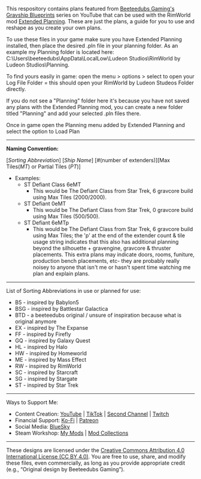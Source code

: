 This respository contains plans featured from [Beeteedubs Gaming's](https://www.youtube.com/@beeteedubsgaming) [Gravship Blueprints](https://www.youtube.com/playlist?list=PLJr4sGCRNnwMfdDp1JhPaXJyiqVQekkPF) series on YouTube that can be used with the RimWorld mod [Extended Planning](https://steamcommunity.com/sharedfiles/filedetails/?id=2877392159). These are just the plans, a guide for you to use and reshape as you create your own plans.

To use these files in your game make sure you have Extended Planning installed, then place the desired .pln file in your planning folder. As an example my Planning folder is located here: C:\Users\beeteedubs\AppData\LocalLow\Ludeon Studios\RimWorld by Ludeon Studios\Planning.

To find yours easily in game: open the menu > options > select to open your Log File Folder = this should open your RimWorld by Ludeon Studeos Folder directly.

If you do not see a "Planning" folder here it's because you have not saved any plans with the Extended Planning mod, you can create a new folder titled "Planning" and add your selected .pln files there.

Once in game open the Planning menu added by Extended Planning and select the option to Load Plan

--------------------------------------------

**Naming Convention:**

[*Sorting Abbreviation*] [*Ship Name*] [*#*(number of extenders)][Max Tiles(*MT*) or Partial Tiles (*PT*)]
- Examples:
  - ST Defiant Class 6eMT
    - This would be The Defiant Class from Star Trek, 6 gravcore build using Max Tiles (2000/2000).
  - ST Defiant 0eMT
    - This would be The Defiant Class from Star Trek, 0 gravcore build using Max Tiles (500/500).
  - ST Defiant 6eMTp
    - This would be The Defiant Class from Star Trek, 6 gravcore build using Max Tiles; the 'p' at the end of the extender count & tile usage string indicates that this also has additional planning beyond the silhouette + gravengine, gravcore & thruster placements. This extra plans may indicate doors, rooms, funiture, production bench placements, etc- they are probably really noisey to anyone that isn't me or hasn't spent time watching me plan and explain plans.

--------------------------------------------
List of Sorting Abbreviations in use or planned for use:
- B5 - inspired by Babylon5
- BSG - inspired by Battlestar Galactica
- BTD - a beeteedubs original / unsure of inspiration because what is original anymore
- EX - inspired by The Expanse
- FF - inspired by Firefly
- GQ - inspired by Galaxy Quest
- HL - inspired by Halo
- HW - inspired by Homeworld
- ME - inspired by Mass Effect
- RW - inspired by RimWorld
- SC - inspired by Starcraft
- SG - inspired by Stargate
- ST - inspired by Star Trek

--------------------------------------------
Ways to Support Me:
- Content Creation: [YouTube](https://www.youtube.com/@beeteedubsgaming) | [TikTok](https://www.tiktok.com/@beeteedubsgaming) | [Second Channel](https://www.youtube.com/@beeteedubsplays) | [Twitch](https://www.twitch.tv/beeteedubsgaming)
- Financial Support: [Ko-Fi](https://ko-fi.com/beeteedubsgaming) | [Patreon](https://www.patreon.com/beeteedubsgaming)
- Social Media: [BlueSky](https://bsky.app/profile/beeteedubsgaming.bsky.social)
- Steam Workshop: [My Mods](https://steamcommunity.com/id/beeteedubs/myworkshopfiles/?appid=294100) | [Mod Collections](https://steamcommunity.com/id/beeteedubs/myworkshopfiles/?section=collections&appid=294100)
--------------------------------------------
These designs are licensed under the [Creative Commons Attribution 4.0 International License (CC BY 4.0)](https://creativecommons.org/licenses/by/4.0/).
You are free to use, share, and modify these files, even commercially, as long as you provide appropriate credit (e.g., “Original design by Beeteedubs Gaming”).
